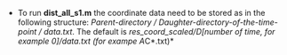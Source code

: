 * To run **dist_all_s1.m** the coordinate data need to be stored as in the following structure: 
*Parent-directory / Daughter-directory-of-the-time-point / data.txt*.
The default is *res_coord_scaled/D[number of time, for example 0]/data.txt (for exampe A*C*.txt)*

